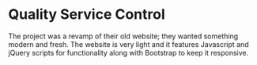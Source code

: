 # Quality Service Control

The project was a revamp of their old website; they wanted something modern and fresh. The website is very light and it features Javascript and jQuery scripts for functionality along with Bootstrap to keep it responsive.